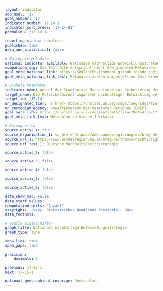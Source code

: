 ```yaml
---
layout: indicator    
sdg_goal: '17'    
goal_number: '17'    
indicator_number: 17.14.1    
indicator_sort_order: '17-14-01'    
permalink: /17-14-1/    

reporting_status: complete    
published: true    
data_non_statistical: false    

# Nationale Metadaten    
national_indicator_available: Nationale nachhaltige Entwicklungsstrategie    
comparison_sdg: Die Zeitreihe entspricht nicht den globalen Metadaten.    
goal_meta_national_link: https://SdgTestEnvironment.github.io/sdg-indicators/public/MetaDe/17.14.1.pdf    
goal_meta_national_link_text: Metadaten zu den dargestellten Zeitreihen    

# Globale Metadaten    
indicator_name: Anzahl der Staaten mit Mechanismen zur Verbesserung der Politikkohärenz bezogen auf nachhaltige Entwicklung    
target_name: Die Politikkohärenz zugunsten nachhaltiger Entwicklung verbessern    
target_id: '17.14'    
un_designated_tier: <a href='https://unstats.un.org/sdgs/iaeg-sdgs/tier-classification/' title='Klicken Sie hier um weitere Informationen zur UN-Tier-Klassifikation zu erhalten.'  target='_blank'>Tier II</a>    
un_custodian_agency: Umweltprogramm der Vereinten Nationen (UNEP)    
goal_meta_link: https://unstats.un.org/sdgs/metadata/files/Metadata-17-14-01.pdf    
goal_meta_link_text: Metadaten zu diesem Indikator        

# Datenquellen
source_active_1: true
source_organisation_1: <a href="https://www.bundesregierung.de/breg-de"> Die Bundesregierung / Bundeskanzleramt </a>
source_url_1: https://www.bundesregierung.de/breg-de/themen/nachhaltigkeitspolitik/berichte-und-reden/berichte-der-bundesregierung-418550
source_url_text_1: Deutsche Nachhaltigkeitsstrategie

source_active_2: false

source_active_3: false

source_active_4: false

source_active_5: false

source_active_6: false
    
data_show_map: False    
data_start_values:     
computation_units: "Anzahl"    
copyright: '&copy; Statistisches Bundesamt (Destatis), 2021'    
data_footnote:     

# Grafik Eigenschaften    
graph_title: Nationale nachhaltige Entwicklungsstrategie    
graph_type: line    

show_line: true
span_gaps: true

precision:
  - decimals: 0    

previous: 17-13-1    
next: 17-15-1    

national_geographical_coverage: Deutschland    
---
```


<span></span>